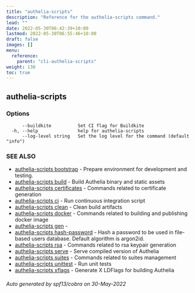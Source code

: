 ```yaml
---
title: "authelia-scripts"
description: "Reference for the authelia-scripts command."
lead: ""
date: 2022-05-30T06:42:39+10:00
lastmod: 2022-05-30T06:55:46+10:00
draft: false
images: []
menu:
  reference:
    parent: "cli-authelia-scripts"
weight: 130
toc: true
---
```


## authelia-scripts



### Options

```
      --buildkite          Set CI flag for Buildkite
  -h, --help               help for authelia-scripts
      --log-level string   Set the log level for the command (default "info")
```

### SEE ALSO

* [authelia-scripts bootstrap](authelia-scripts_bootstrap.md)	 - Prepare environment for development and testing.
* [authelia-scripts build](authelia-scripts_build.md)	 - Build Authelia binary and static assets
* [authelia-scripts certificates](authelia-scripts_certificates.md)	 - Commands related to certificate generation
* [authelia-scripts ci](authelia-scripts_ci.md)	 - Run continuous integration script
* [authelia-scripts clean](authelia-scripts_clean.md)	 - Clean build artifacts
* [authelia-scripts docker](authelia-scripts_docker.md)	 - Commands related to building and publishing docker image
* [authelia-scripts gen](authelia-scripts_gen.md)	 - 
* [authelia-scripts hash-password](authelia-scripts_hash-password.md)	 - Hash a password to be used in file-based users database. Default algorithm is argon2id.
* [authelia-scripts rsa](authelia-scripts_rsa.md)	 - Commands related to rsa keypair generation
* [authelia-scripts serve](authelia-scripts_serve.md)	 - Serve compiled version of Authelia
* [authelia-scripts suites](authelia-scripts_suites.md)	 - Commands related to suites management
* [authelia-scripts unittest](authelia-scripts_unittest.md)	 - Run unit tests
* [authelia-scripts xflags](authelia-scripts_xflags.md)	 - Generate X LDFlags for building Authelia

###### Auto generated by spf13/cobra on 30-May-2022
